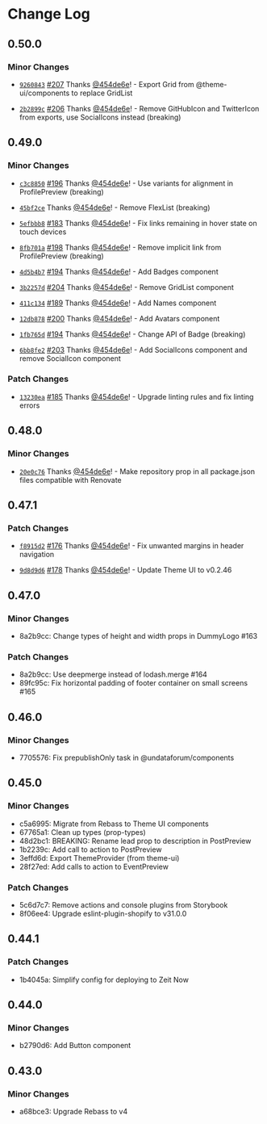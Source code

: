 # Change Log

## 0.50.0

### Minor Changes

- [`9260843`](https://github.com/UNDataForum/design-system/commit/926084309e5cc95fe8f6d8bdcb6616b911a49a3a) [#207](https://github.com/UNDataForum/design-system/pull/207) Thanks [@454de6e](https://github.com/454de6e)! - Export Grid from @theme-ui/components to replace GridList

* [`2b2899c`](https://github.com/UNDataForum/design-system/commit/2b2899c260a9c8ca5808ecf9138e60d11bcf22e4) [#206](https://github.com/UNDataForum/design-system/pull/206) Thanks [@454de6e](https://github.com/454de6e)! - Remove GitHubIcon and TwitterIcon from exports, use SocialIcons instead (breaking)

## 0.49.0

### Minor Changes

- [`c3c8850`](https://github.com/UNDataForum/design-system/commit/c3c8850ad5585b3b4c2e16a9c5c8017f977ac85a) [#196](https://github.com/UNDataForum/design-system/pull/196) Thanks [@454de6e](https://github.com/454de6e)! - Use variants for alignment in ProfilePreview (breaking)

* [`45bf2ce`](https://github.com/UNDataForum/design-system/commit/45bf2ceb1c2a361081eea6f07a4ac110fe98a209) Thanks [@454de6e](https://github.com/454de6e)! - Remove FlexList (breaking)

- [`5efbbb8`](https://github.com/UNDataForum/design-system/commit/5efbbb8f8c24a8589fff3c94956226c7ba356655) [#183](https://github.com/UNDataForum/design-system/pull/183) Thanks [@454de6e](https://github.com/454de6e)! - Fix links remaining in hover state on touch devices

* [`8fb701a`](https://github.com/UNDataForum/design-system/commit/8fb701a1690edfd222d839b8a54e5485a9cd1cdc) [#198](https://github.com/UNDataForum/design-system/pull/198) Thanks [@454de6e](https://github.com/454de6e)! - Remove implicit link from ProfilePreview (breaking)

- [`4d5b4b7`](https://github.com/UNDataForum/design-system/commit/4d5b4b70c34fc585323087e20209d7a5ed402023) [#194](https://github.com/UNDataForum/design-system/pull/194) Thanks [@454de6e](https://github.com/454de6e)! - Add Badges component

* [`3b2257d`](https://github.com/UNDataForum/design-system/commit/3b2257daa150dd8bea6e137bda4a347be56a7291) [#204](https://github.com/UNDataForum/design-system/pull/204) Thanks [@454de6e](https://github.com/454de6e)! - Remove GridList component

- [`411c134`](https://github.com/UNDataForum/design-system/commit/411c13459c60ad0496a0c5b2c78d35b08f427ddb) [#189](https://github.com/UNDataForum/design-system/pull/189) Thanks [@454de6e](https://github.com/454de6e)! - Add Names component

* [`12db878`](https://github.com/UNDataForum/design-system/commit/12db878e5b4799e6ef3361cc03bc6e3e967c4e0c) [#200](https://github.com/UNDataForum/design-system/pull/200) Thanks [@454de6e](https://github.com/454de6e)! - Add Avatars component

- [`1fb765d`](https://github.com/UNDataForum/design-system/commit/1fb765d2f0b9250a16feeba39a20964b6708caf3) [#194](https://github.com/UNDataForum/design-system/pull/194) Thanks [@454de6e](https://github.com/454de6e)! - Change API of Badge (breaking)

* [`6bb8fe2`](https://github.com/UNDataForum/design-system/commit/6bb8fe286ee4089219339c53859be7adcc1725de) [#203](https://github.com/UNDataForum/design-system/pull/203) Thanks [@454de6e](https://github.com/454de6e)! - Add SocialIcons component and remove SocialIcon component

### Patch Changes

- [`13230ea`](https://github.com/UNDataForum/design-system/commit/13230ea9805b8b32a1c02b2d4c063af74cb17c54) [#185](https://github.com/UNDataForum/design-system/pull/185) Thanks [@454de6e](https://github.com/454de6e)! - Upgrade linting rules and fix linting errors

## 0.48.0

### Minor Changes

- [`20e0c76`](https://github.com/UNDataForum/design-system/commit/20e0c76076b36f76dadce590c137e0d37678fc62) Thanks [@454de6e](https://github.com/454de6e)! - Make repository prop in all package.json files compatible with Renovate

## 0.47.1

### Patch Changes

- [`f8915d2`](https://github.com/UNDataForum/design-system/commit/f8915d21d8618a514876aabc28bfb504577205d8) [#176](https://github.com/UNDataForum/design-system/pull/176) Thanks [@454de6e](https://github.com/454de6e)! - Fix unwanted margins in header navigation

* [`9d8d9d6`](https://github.com/UNDataForum/design-system/commit/9d8d9d6414bebf707fd8baeffe9d66ad1b5e6016) [#178](https://github.com/UNDataForum/design-system/pull/178) Thanks [@454de6e](https://github.com/454de6e)! - Update Theme UI to v0.2.46

## 0.47.0

### Minor Changes

- 8a2b9cc: Change types of height and width props in DummyLogo #163

### Patch Changes

- 8a2b9cc: Use deepmerge instead of lodash.merge #164
- 89fc95c: Fix horizontal padding of footer container on small screens #165

## 0.46.0

### Minor Changes

- 7705576: Fix prepublishOnly task in @undataforum/components

## 0.45.0

### Minor Changes

- c5a6995: Migrate from Rebass to Theme UI components
- 67765a1: Clean up types (prop-types)
- 48d2bc1: BREAKING: Rename lead prop to description in PostPreview
- 1b2239c: Add call to action to PostPreview
- 3effd6d: Export ThemeProvider (from theme-ui)
- 28f27ed: Add calls to action to EventPreview

### Patch Changes

- 5c6d7c7: Remove actions and console plugins from Storybook
- 8f06ee4: Upgrade eslint-plugin-shopify to v31.0.0

## 0.44.1

### Patch Changes

- 1b4045a: Simplify config for deploying to Zeit Now

## 0.44.0

### Minor Changes

- b2790d6: Add Button component

## 0.43.0

### Minor Changes

- a68bce3: Upgrade Rebass to v4
